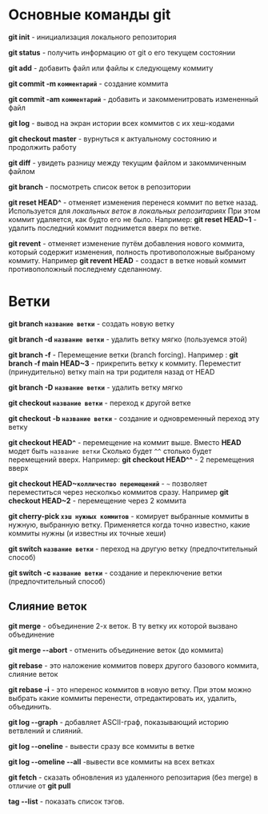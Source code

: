 # Основные команды git

**git init** - инициализация локального репозитория

**git status** - получить информацию от git о его текущем состоянии

**git add** - добавить файл или файлы к следующему коммиту

**git commit -m `комментарий`** - создание коммита

**git commit -am `комментарий`** - добавить и закомменитровать измененный файл

**git log** - вывод на экран истории всех коммитов с их хеш-кодами

**git checkout master** - вурнуться к актуальному состоянию и продолжить работу

**git diff** - увидеть разницу между текущим файлом и закоммиченным файлом

**git branch** - посмотреть список веток в репозитории

**git reset HEAD^** - отменяет изменения перенеся коммит по ветке назад. Используется для _локальных веток в локальных репозитариях_ При этом коммит удаляется, как будто его не было. Например: **git reset HEAD~1** - удалить последний коммит поднимется вверх по ветке.

**git revent** - отменяет изменение путём добавления нового коммита, который содержит изменения, полность противоположные выбраному коммиту. Например **git revent HEAD** - создаст в ветке новый коммит противоположный последнему сделанному.

# Ветки #

**git branch `название ветки`** - создать новую ветку

**git branch -d `название ветки`** - удалить ветку мягко (пользуемся этой)

**git branch -f** - Перемещение ветки (branch forcing). Например : **git branch -f main HEAD~3** - прикрепить ветку к коммиту. Переместит (принудительно) ветку main на три родителя назад от HEAD

**git branch -D `название ветки`** - удалить ветку мягко 

**git checkout `название ветки`** - переход к другой ветке

**git checkout -b `название ветки`** - создание и одновременный переход эту ветку

**git checkout HEAD`^`** - перемещение на коммит выше. Вместо **HEAD** модет быть `название ветки` Сколько будет `^^` столько будет перемещений вверх. Например: **git checkout HEAD^^** - 2 перемещения вверх

**git checkout HEAD~`колличество перемещений`** - `~` позволяет переместиться через несколкьо коммитов сразу. Например **git checkout HEAD~2** - перемещение через 2 коммита

**git cherry-pick `хэш нужных коммитов`** - комирует выбранные коммиты в нужную, выбранную ветку. Применяется когда точно известно, какие коммиты нужны (и известны их точные хеши)

**git switch `название ветки`** - переход на другую ветку (предпочтительный способ) 

**git switch -c `название ветки`** - создание и переключение ветки (предпочтительный способ)

## Слияние веток ##

**git merge** - объединение 2-х веток. В ту ветку их которой вызвано объединение
 
**git merge --abort** - отменить объединение веток (до коммита)

**git rebase** - это наложение коммитов поверх другого базового коммита, слияние веток

**git rebase -i** - это нперенос коммитов в новую ветку. При этом можно выбрать какие коммиты перенести, отредактировать их, удалить, объединить.

**git log --graph** - добавляет ASCII-граф, показывающий историю ветвлений и слияний.

**git log --oneline** - вывести сразу все коммиты в ветке

**git log --omeline --all** -вывести все коммиты на всех ветках

**git fetch** - сказать обновления из удаленного репозитария (без merge) в отличие от **git pull**

**tag --list** - показать список тэгов.
